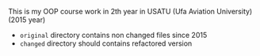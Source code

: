 This is my OOP course work in 2th year in USATU (Ufa Aviation University) (2015 year)

* `original` directory contains non changed files since 2015
* `changed` directory should contains refactored version
